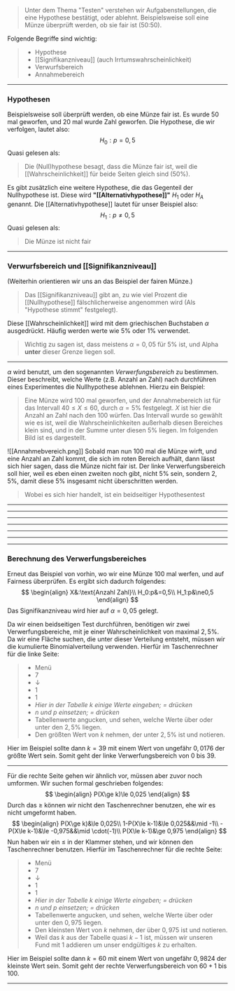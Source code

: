 > Unter dem Thema "Testen" verstehen wir Aufgabenstellungen, die eine Hypothese bestätigt, oder ablehnt. Beispielsweise soll eine Münze überprüft werden, ob sie fair ist ($50$:$50$).

Folgende Begriffe sind wichtig:
> - Hypothese
> - [[Signifikanzniveau]] (auch Irrtumswahrscheinlichkeit)
> - Verwurfsbereich
> - Annahmebereich

---
### Hypothesen
Beispielsweise soll überprüft werden, ob eine Münze fair ist. Es wurde $50$ mal geworfen, und $20$ mal wurde Zahl geworfen.
Die Hypothese, die wir verfolgen, lautet also:
$$H_0:p=0,5$$
Quasi gelesen als:
> Die (Null)hypothese besagt, dass die Münze fair ist, weil die [[Wahrscheinlichkeit]] für beide Seiten gleich sind ($50\%$).

Es gibt zusätzlich eine weitere Hypothese, die das Gegenteil der Nullhypothese ist. Diese wird **"[[Alternativhypothese]]"** $H_1$ oder $H_A$ genannt.
Die [[Alternativhypothese]] lautet für unser Beispiel also:
$$H_1:p\ne 0,5$$
Quasi gelesen als:
> Die Münze ist nicht fair

---
### Verwurfsbereich und [[Signifikanzniveau]]
(Weiterhin orientieren wir uns an das Beispiel der fairen Münze.)

> Das [[Signifikanzniveau]] gibt an, zu wie viel Prozent die [[Nullhypothese]] fälschlicherweise angenommen wird (Als "Hypothese stimmt" festgelegt).

Diese [[Wahrscheinlichkeit]] wird mit dem griechischen Buchstaben $\alpha$ ausgedrückt. Häufig werden werte wie $5\%$ oder $1\%$ verwendet.
> Wichtig zu sagen ist, dass meistens $\alpha= 0,05$ für $5\%$ ist, und Alpha **unter** dieser Grenze liegen soll.

---
$\alpha$ wird benutzt, um den sogenannten *Verwerfungsbereich* zu bestimmen. Dieser beschreibt, welche Werte (z.B. Anzahl an Zahl) nach durchführen eines Experimentes die Nullhypothese ablehnen. Hierzu ein Beispiel:
> Eine Münze wird $100$ mal geworfen, und der Annahmebereich ist für das Intervall $40\le X\le60$, durch $\alpha=5\%$ festgelegt. $X$ ist hier die Anzahl an Zahl nach den $100$ würfen.
> Das Intervall wurde so gewählt wie es ist, weil die Wahrscheinlichkeiten außerhalb diesen Bereiches klein sind, und in der Summe unter diesen $5\%$ liegen. Im folgenden Bild ist es dargestellt.

![[Annahmebvereich.png]]
Sobald man nun $100$ mal die Münze wirft, und eine Anzahl an Zahl kommt, die sich im roten Bereich aufhält, dann lässt sich hier sagen, dass die Münze nicht fair ist.
Der linke Verwerfungsbereich soll hier, weil es eben einen zweiten noch gibt, nicht $5\%$ sein, sondern $2,5\%$, damit diese $5\%$ insgesamt nicht überschritten werden.
>Wobei es sich hier handelt, ist ein beidseitiger Hypothesentest

---
---
---
---
---
---
---
### Berechnung des Verwerfungsbereiches
Erneut das Beispiel von vorhin, wo wir eine Münze $100$ mal werfen, und auf Fairness überprüfen. Es ergibt sich dadurch folgendes:
$$
\begin{align}
	X&:\text{Anzahl Zahl}\\
	H_0:p&=0,5\\
	H_1:p&\ne0,5
\end{align}
$$
Das Signifikanzniveau wird hier auf $\alpha=0,05$ gelegt.

Da wir einen beidseitigen Test durchführen, benötigen wir zwei Verwerfungsbereiche, mit je einer Wahrscheinlichkeit von maximal $2,5\%$. Da wir eine Fläche suchen, die unter dieser Verteilung entsteht, müssen wir die kumulierte Binomialverteilung verwenden.
Hierfür im Taschenrechner für die linke Seite:
>- Menü
>- $7$
>- $\downarrow$
>- $1$
>- $1$
>- *Hier in der Tabelle $k$ einige Werte eingeben; $=$ drücken*
>- *$n$ und $p$ einsetzen; $=$ drücken*
>- Tabellenwerte angucken, und sehen, welche Werte über oder unter den $2,5\%$ liegen.
>- Den größten Wert von $k$ nehmen, der unter $2,5\%$ ist und notieren.

Hier im Beispiel sollte dann $k=39$ mit einem Wert von ungefähr $0,0176$ der größte Wert sein. Somit geht der linke Verwerfungsbereich von $0$ bis $39$. 

---
Für die rechte Seite gehen wir ähnlich vor, müssen aber zuvor noch umformen.
Wir suchen formal geschrieben folgendes:
$$
\begin{align}
	P(X\ge k)\le 0,025
\end{align}
$$
Durch das $\ge$ können wir nicht den Taschenrechner benutzen, ehe wir es nicht umgeformt haben.
$$
\begin{align}
	P(X\ge k)&\le 0,025\\
	1-P(X\le k-1)&\le 0,025&&\mid -1\\
	-P(X\le k-1)&\le -0,975&&\mid \cdot(-1)\\
	P(X\le k-1)&\ge 0,975
\end{align}
$$
Nun haben wir ein $\le$ in der Klammer stehen, und wir können den Taschenrechner benutzen.
Hierfür im Taschenrechner für die rechte Seite:
>- Menü
>- $7$
>- $\downarrow$
>- $1$
>- $1$
>- *Hier in der Tabelle $k$ einige Werte eingeben; $=$ drücken*
>- *$n$ und $p$ einsetzen; $=$ drücken*
>- Tabellenwerte angucken, und sehen, welche Werte über oder unter den $0,975$ liegen.
>- Den kleinsten Wert von $k$ nehmen, der über $0,975$ ist und notieren.
>- Weil das $k$ aus der Tabelle quasi $k-1$ ist, müssen wir unseren Fund mit $1$ addieren um unser endgültiges $k$ zu erhalten.

Hier im Beispiel sollte dann $k=60$ mit einem Wert von ungefähr $0,9824$ der kleinste Wert sein. Somit geht der rechte Verwerfungsbereich von $60+1$ bis $100$.

---